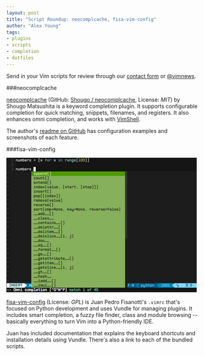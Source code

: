 ```yaml
---
layout: post
title: "Script Roundup: neocomplcache, fisa-vim-config"
author: "Alex Young"
tags: 
- plugins
- scripts
- completion
- dotfiles
---
```


<div class="intro">
Send in your Vim scripts for review through our <a href="/contact.html">contact form</a> or <a href="http://twitter.com/vimnews">@vimnews</a>.
</div>

###neocomplcache

[neocomplcache](http://www.vim.org/scripts/script.php?script_id=2620) (GitHub: [Shougo / neocomplcache](https://github.com/Shougo/neocomplcache), License: _MIT_) by Shougo Matsushita is a keyword completion plugin.  It supports configurable completion for quick matching, snippets, filenames, and registers.  It also enhances omni completion, and works with [VimShell](https://github.com/Shougo/vimshell).

The author's [readme on GitHub](https://github.com/Shougo/neocomplcache) has configuration examples and screenshots of each feature.

###fisa-vim-config

![fisa-vim-config](/images/posts/fisa-vim-config.png)

[fisa-vim-config](https://github.com/fisadev/fisa-vim-config) (License: _GPL_) is Juan Pedro Fisanotti's `.vimrc` that's focused on Python development and uses Vundle for managing plugins.  It includes smart completion, a fuzzy file finder, class and module browsing -- basically everything to turn Vim into a Python-friendly IDE.

Juan has included documentation that explains the keyboard shortcuts and installation details using Vundle.  There's also a link to each of the bundled scripts.
